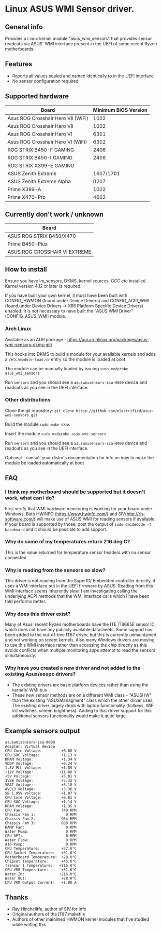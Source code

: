 # Linux ASUS WMI Sensor driver.

## General info

Provides a Linux kernel module "asus_wmi_sensors" that provides sensor readouts via ASUS' WMI interface present in the UEFI of some recent Ryzen motherboards.

## Features
- Reports all values scaled and named identically to in the UEFI interface
- No sensor configuration required

## Supported hardware

|Board                              | Minimum BIOS Version |
|-----------------------------------|----------------------|
|Asus ROG Crosshair Hero VII (WiFi) | 1002                 |
|Asus ROG Crosshair Hero VII        | 1002                 |
|Asus ROG Crosshair Hero VI         | 6301                 |
|Asus ROG Crosshair Hero VI (WiFi)  | 6302                 |
|ROG STRIX B450-F GAMING            | 2406                 |
|ROG STRIX B450-I GAMING            | 2406                 |
|ROG STRIX X399-E GAMING            |                      |
|ASUS Zenith Extreme                | 1607/1701            |
|ASUS Zenith Extreme Alpha          | 0207                 |
|Prime X399-A                       | 1002                 |
|Prime X470-Pro                     | 4602                 |

## Currently don't work / unknown

|Board                              |
|-----------------------------------|
|ASUS ROG STRIX B450/X470|
|Prime B450-Plus|
|ASUS ROG CROSSHAIR VI EXTREME|

## How to install

Ensure you have lm_sensors, DKMS, kernel sources, GCC etc installed. Kernel version 4.12 or later is required. 

If you have built your own kernel, it must have been built with CONFIG_HWMON (found under Device Drivers) and CONFIG_ACPI_WMI (found under Device Drivers -> X86 Platform Specific Device Drivers) enabled. It is not necessary to have built the "ASUS WMI Driver" (CONFIG_ASUS_WMI) module.

### Arch Linux
Available as an AUR package - https://aur.archlinux.org/packages/asus-wmi-sensors-dkms-git/

This hooks into DKMS to build a module for your available kernels and adds a ```/etc/module-load.d/``` entry so the module is loaded at boot.

The module can be manually loaded by issuing ```sudo modprobe asus_wmi_sensors```

Run ```sensors``` and you should see a ```asuswmisensors-isa-0000``` device and readouts as you see in the UEFI interface.

### Other distributions

Clone the git repository: ```git clone https://github.com/electrified/asus-wmi-sensors.git```

Build the module ```sudo make dkms```

Insert the module ```sudo modprobe asus-wmi-sensors```

Run ```sensors``` and you should see a ```asuswmisensors-isa-0000``` device and readouts as you see in the UEFI interface.

Optional - consult your distro's documentation for info on how to make the module be loaded automatically at boot

## FAQ

### I think my motherboard should be supported but it doesn't work, what can I do?
First verify that WMI hardware monitoring is working for your board under Windows. Both HWiNFO (https://www.hwinfo.com/) and SIV(http://rh-software.com/) will make use of ASUS WMI for reading sensors if available. If your board is supported by those, post the output of ```sudo dmidecode -t baseboard``` and it should be possible to add support.

### Why do some of my temperatures return 216 deg C?
This is the value returned for temperature sensor headers with no sensor connected.

### Why is reading from the sensors so slow?
This driver is not reading from the SuperIO/ Embedded controller directly, it uses a WMI interface put in the UEFI firmware by ASUS. Reading from this WMI interface seems inherently slow. I am investigating calling the underlying ACPI methods that the WMI interface calls which I have been told performs better.

### Why does this driver exist?
Many of Asus' recent Ryzen motherboards have the ITE IT8665E sensor IC, which does not have any publicly available datasheets. Some support has been added to the out-of-tree IT87 driver, but this is currently unmaintained and not working on recent kernels. Also many Windows drivers are moving to use this WMI interface rather than accessing the chip directly as this avoids conflicts when multiple monitoring apps attempt to read the sensors simultaneously.

### Why have you created a new driver and not added to the existing Asus/eeepc drivers?
- The existing drivers are basic platform devices rather than using the kernels' WMI bus
- These new sensor methods are on a different WMI class - "ASUSHW" than the existing "ASUSManagment" class which the other driver uses. The existing driver largely deals with laptop functionality (hotkeys, WiFi kill switches, screen brightness). Adding to that driver support for this additional sensors functionality would make it quite large.

## Example sensors output

```
asuswmisensors-isa-0000
Adapter: Virtual device
CPU Core Voltage:         +0.88 V  
CPU SOC Voltage:          +1.13 V  
DRAM Voltage:             +1.34 V  
VDDP Voltage:             +0.24 V  
1.8V PLL Voltage:         +1.85 V  
+12V Voltage:            +11.88 V  
+5V Voltage:              +5.01 V  
3VSB Voltage:             +3.33 V  
VBAT Voltage:             +3.18 V  
AVCC3 Voltage:            +3.36 V  
SB 1.05V Voltage:         +1.07 V  
CPU Core Voltage:         +0.81 V  
CPU SOC Voltage:          +1.14 V  
DRAM Voltage:             +1.35 V  
CPU Fan:                  749 RPM
Chassis Fan 1:              0 RPM
Chassis Fan 2:            904 RPM
Chassis Fan 3:            888 RPM
HAMP Fan:                   0 RPM
Water Pump:                 0 RPM
CPU OPT:                    0 RPM
Water Flow:                 0 RPM
AIO Pump:                   0 RPM
CPU Temperature:          +37.0°C  
CPU Socket Temperature:   +31.0°C  
Motherboard Temperature:  +28.0°C  
Chipset Temperature:      +45.0°C  
Tsensor 1 Temperature:   +216.0°C  
CPU VRM Temperature:      +31.0°C  
Water In:                +216.0°C  
Water Out:                +28.0°C  
CPU VRM Output Current:   +1.00 A 
```

## Thanks
- Ray Hinchcliffe, author of SIV for info
- Original authors of the IT87 makefile
- Authors of other mainlined HWMON kernel modules that I've studied while writing this